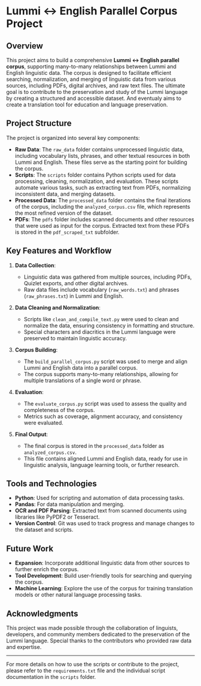# Lummi ↔ English Parallel Corpus Project

## Overview

This project aims to build a comprehensive **Lummi ↔ English parallel corpus**, supporting many-to-many relationships between Lummi and English linguistic data. The corpus is designed to facilitate efficient searching, normalization, and merging of linguistic data from various sources, including PDFs, digital archives, and raw text files. The ultimate goal is to contribute to the preservation and study of the Lummi language by creating a structured and accessible dataset. And eventualy aims to create a translation tool for education and language preservation. 

## Project Structure

The project is organized into several key components:

- **Raw Data**: The `raw_data` folder contains unprocessed linguistic data, including vocabulary lists, phrases, and other textual resources in both Lummi and English. These files serve as the starting point for building the corpus.
- **Scripts**: The `scripts` folder contains Python scripts used for data processing, cleaning, normalization, and evaluation. These scripts automate various tasks, such as extracting text from PDFs, normalizing inconsistent data, and merging datasets.
- **Processed Data**: The `processed_data` folder contains the final iterations of the corpus, including the `analyzed_corpus.csv` file, which represents the most refined version of the dataset.
- **PDFs**: The `pdfs` folder includes scanned documents and other resources that were used as input for the corpus. Extracted text from these PDFs is stored in the `pdf_scraped_txt` subfolder.

## Key Features and Workflow

1. **Data Collection**:
   - Linguistic data was gathered from multiple sources, including PDFs, Quizlet exports, and other digital archives.
   - Raw data files include vocabulary (`raw_words.txt`) and phrases (`raw_phrases.txt`) in Lummi and English.

2. **Data Cleaning and Normalization**:
   - Scripts like `clean_and_compile_text.py` were used to clean and normalize the data, ensuring consistency in formatting and structure.
   - Special characters and diacritics in the Lummi language were preserved to maintain linguistic accuracy.

3. **Corpus Building**:
   - The `build_parallel_corpus.py` script was used to merge and align Lummi and English data into a parallel corpus.
   - The corpus supports many-to-many relationships, allowing for multiple translations of a single word or phrase.

4. **Evaluation**:
   - The `evaluate_corpus.py` script was used to assess the quality and completeness of the corpus.
   - Metrics such as coverage, alignment accuracy, and consistency were evaluated.

5. **Final Output**:
   - The final corpus is stored in the `processed_data` folder as `analyzed_corpus.csv`.
   - This file contains aligned Lummi and English data, ready for use in linguistic analysis, language learning tools, or further research.

## Tools and Technologies

- **Python**: Used for scripting and automation of data processing tasks.
- **Pandas**: For data manipulation and merging.
- **OCR and PDF Parsing**: Extracted text from scanned documents using libraries like PyPDF2 or Tesseract.
- **Version Control**: Git was used to track progress and manage changes to the dataset and scripts.

## Future Work

- **Expansion**: Incorporate additional linguistic data from other sources to further enrich the corpus.
- **Tool Development**: Build user-friendly tools for searching and querying the corpus.
- **Machine Learning**: Explore the use of the corpus for training translation models or other natural language processing tasks.

## Acknowledgments

This project was made possible through the collaboration of linguists, developers, and community members dedicated to the preservation of the Lummi language. Special thanks to the contributors who provided raw data and expertise.

---

For more details on how to use the scripts or contribute to the project, please refer to the `requirements.txt` file and the individual script documentation in the `scripts` folder.
